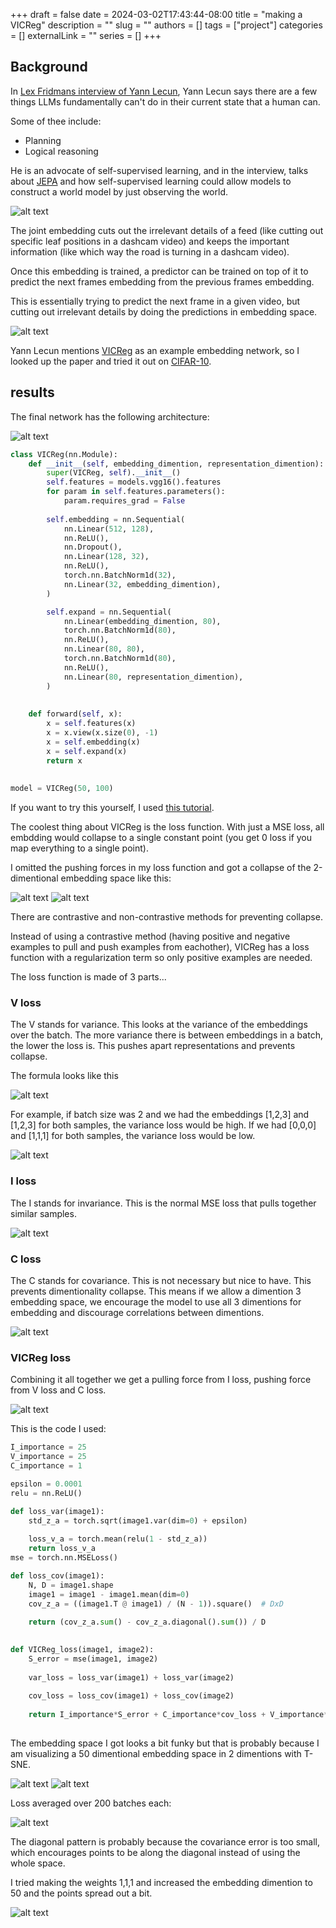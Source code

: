 +++
draft = false
date = 2024-03-02T17:43:44-08:00
title = "making a VICReg"
description = ""
slug = ""
authors = []
tags = ["project"]
categories = []
externalLink = ""
series = []
+++

## Background

In [Lex Fridmans interview of Yann Lecun](https://www.youtube.com/watch?v=5t1vTLU7s40&t=0s), Yann Lecun says there are a few things LLMs fundamentally can't do in their current state that a human can.

Some of thee include:
- Planning
- Logical reasoning

He is an advocate of self-supervised learning, and in the interview, talks about [JEPA](https://arxiv.org/abs/2301.08243) and how self-supervised learning could allow models to construct a world model by just observing the world.

![alt text](image.png)

The joint embedding cuts out the irrelevant details of a feed (like cutting out specific leaf positions in a dashcam video) and keeps the important information (like which way the road is turning in a dashcam video).

Once this embedding is trained, a predictor can be trained on top of it to predict the next frames embedding from the previous frames embedding.

This is essentially trying to predict the next frame in a given video, but cutting out irrelevant details by doing the predictions in embedding space.

![alt text](image-2.png)

Yann Lecun mentions [VICReg](https://arxiv.org/abs/2105.04906) as an example embedding network, so I looked up the paper and tried it out on [CIFAR-10](https://www.cs.toronto.edu/~kriz/cifar.html).

## results

The final network has the following architecture:

![alt text](image-1.png)

```python
class VICReg(nn.Module):
    def __init__(self, embedding_dimention, representation_dimention):
        super(VICReg, self).__init__()
        self.features = models.vgg16().features
        for param in self.features.parameters():
            param.requires_grad = False
        
        self.embedding = nn.Sequential(
            nn.Linear(512, 128),
            nn.ReLU(),
            nn.Dropout(),
            nn.Linear(128, 32),
            nn.ReLU(),
            torch.nn.BatchNorm1d(32),
            nn.Linear(32, embedding_dimention),
        )

        self.expand = nn.Sequential(
            nn.Linear(embedding_dimention, 80),
            torch.nn.BatchNorm1d(80),
            nn.ReLU(),
            nn.Linear(80, 80),
            torch.nn.BatchNorm1d(80),
            nn.ReLU(),
            nn.Linear(80, representation_dimention),
        )
    
        
    def forward(self, x):
        x = self.features(x)
        x = x.view(x.size(0), -1)
        x = self.embedding(x)
        x = self.expand(x)
        return x
    
    
model = VICReg(50, 100)
```

If you want to try this yourself, I used [this tutorial](https://imbue.com/open-source/2022-04-21-vicreg/).

The coolest thing about VICReg is the loss function.
With just a MSE loss, all embdding would collapse to a single constant point (you get 0 loss if you map everything to a single point). 

I omitted the pushing forces in my loss function and got a collapse of the 2-dimentional embedding space like this:

![alt text](/img/collapse2.PNG)
![alt text](/img/collapse.PNG)

There are contrastive and non-contrastive methods for preventing collapse.

Instead of using a contrastive method (having positive and negative examples to pull and push examples from eachother), VICReg has a loss function with a regularization term so only positive examples are needed.

The loss function is made of 3 parts...

### V loss
The V stands for variance. This looks at the variance of the embeddings over the batch. The more variance there is between embeddings in a batch, the lower the loss is. This pushes apart representations and prevents collapse.

The formula looks like this

![alt text](image-6.png)

For example, if batch size was 2 and we had the embeddings [1,2,3] and [1,2,3] for both samples, the variance loss would be high.
If we had [0,0,0] and [1,1,1] for both samples, the variance loss would be low.

![alt text](image-4.png)

### I loss
The I stands for invariance.
This is the normal MSE loss that pulls together similar samples.

![alt text](image-5.png)

### C loss
The C stands for covariance.
This is not necessary but nice to have.
This prevents dimentionality collapse. This means if we allow a dimention 3 embedding space, we encourage the model to use all 3 dimentions for embedding and discourage correlations between dimentions.

![alt text](image-3.png)

### VICReg loss
Combining it all together we get a pulling force from I loss, pushing force from V loss and C loss.

![alt text](image-7.png)

This is the code I used:

```python
I_importance = 25
V_importance = 25
C_importance = 1

epsilon = 0.0001
relu = nn.ReLU()

def loss_var(image1):
    std_z_a = torch.sqrt(image1.var(dim=0) + epsilon)
    
    loss_v_a = torch.mean(relu(1 - std_z_a))
    return loss_v_a
mse = torch.nn.MSELoss()

def loss_cov(image1):
    N, D = image1.shape
    image1 = image1 - image1.mean(dim=0)
    cov_z_a = ((image1.T @ image1) / (N - 1)).square()  # DxD
    
    return (cov_z_a.sum() - cov_z_a.diagonal().sum()) / D
    

def VICReg_loss(image1, image2):
    S_error = mse(image1, image2)
    
    var_loss = loss_var(image1) + loss_var(image2)
    
    cov_loss = loss_cov(image1) + loss_cov(image2)
    
    return I_importance*S_error + C_importance*cov_loss + V_importance*var_loss 
    
```

The embedding space I got looks a bit funky but that is probably because I am visualizing a 50 dimentional embedding space in 2 dimentions with T-SNE.

![alt text](image-8.png)
![alt text](image-9.png)

Loss averaged over 200 batches each:

![alt text](image-10.png)

The diagonal pattern is probably because the covariance error is too small, which encourages points to be along the diagonal instead of using the whole space.

I tried making the weights 1,1,1 and increased the embedding dimention to 50 and the points spread out a bit.

![alt text](image-11.png)



